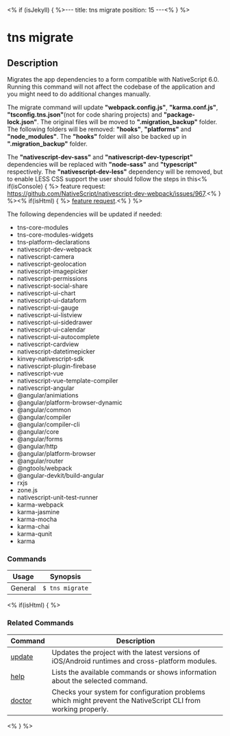 <% if (isJekyll) { %>---
title: tns migrate
position: 15
---<% } %>

# tns migrate

## Description

Migrates the app dependencies to a form compatible with NativeScript 6.0. Running this command will not affect the codebase of the application and you might need to do additional changes manually.

The migrate command will update **"webpack.config.js"**, **"karma.conf.js"**, **"tsconfig.tns.json"**(not for code sharing projects) and **"package-lock.json"**. The original files will be moved to **".migration_backup"** folder.
The following folders will be removed: **"hooks"**, **"platforms"** and **"node_modules"**. The **"hooks"** folder will also be backed up in **".migration_backup"** folder.

The **"nativescript-dev-sass"** and **"nativescript-dev-typescript"** dependencies will be replaced with **"node-sass"** and **"typescript"** respectively.
The **"nativescript-dev-less"** dependency will be removed, but to enable LESS CSS support the user should follow the steps in this<% if(isConsole) { %> feature request: <https://github.com/NativeScript/nativescript-dev-webpack/issues/967>.<% } %><% if(isHtml) { %> [feature request](https://github.com/NativeScript/nativescript-dev-webpack/issues/967).<% } %>

The following dependencies will be updated if needed:

* tns-core-modules
* tns-core-modules-widgets
* tns-platform-declarations
* nativescript-dev-webpack
* nativescript-camera
* nativescript-geolocation
* nativescript-imagepicker
* nativescript-permissions
* nativescript-social-share
* nativescript-ui-chart
* nativescript-ui-dataform
* nativescript-ui-gauge
* nativescript-ui-listview
* nativescript-ui-sidedrawer
* nativescript-ui-calendar
* nativescript-ui-autocomplete
* nativescript-cardview
* nativescript-datetimepicker
* kinvey-nativescript-sdk
* nativescript-plugin-firebase
* nativescript-vue
* nativescript-vue-template-compiler
* nativescript-angular
* @angular/animiations
* @angular/platform-browser-dynamic
* @angular/common
* @angular/compiler
* @angular/compiler-cli
* @angular/core
* @angular/forms
* @angular/http
* @angular/platform-browser
* @angular/router
* @ngtools/webpack
* @angular-devkit/build-angular
* rxjs
* zone.js
* nativescript-unit-test-runner
* karma-webpack
* karma-jasmine
* karma-mocha
* karma-chai
* karma-qunit
* karma

### Commands

Usage | Synopsis
------|-------
General | `$ tns migrate`

<% if(isHtml) { %>

### Related Commands

Command | Description
----------|----------
[update](update.html) | Updates the project with the latest versions of iOS/Android runtimes and cross-platform modules.
[help](help.html) | Lists the available commands or shows information about the selected command.
[doctor](doctor.html) | Checks your system for configuration problems which might prevent the NativeScript CLI from working properly.
<% } %>
